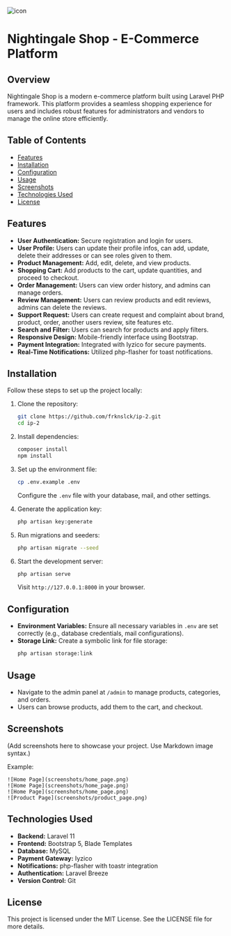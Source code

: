 ![icon](https://github.com/user-attachments/assets/a7d41ca6-6efb-4684-a172-6641c9eacf49)
# Nightingale Shop - E-Commerce Platform

## Overview
Nightingale Shop is a modern e-commerce platform built using Laravel PHP framework. This platform provides a seamless shopping experience for users and includes robust features for administrators and vendors to manage the online store efficiently.

## Table of Contents
- [Features](#features)
- [Installation](#installation)
- [Configuration](#configuration)
- [Usage](#usage)
- [Screenshots](#screenshots)
- [Technologies Used](#technologies-used)
- [License](#license)

## Features
- **User Authentication:** Secure registration and login for users.
- **User Profile:** Users can update their profile infos, can add, update, delete their addresses or can see roles given to them.
- **Product Management:** Add, edit, delete, and view products.
- **Shopping Cart:** Add products to the cart, update quantities, and proceed to checkout.
- **Order Management:** Users can view order history, and admins can manage orders.
- **Review Management:** Users can review products and edit reviews, admins can delete the reviews.
- **Support Request:** Users can create request and complaint about brand, product, order, another users review, site features etc.
- **Search and Filter:** Users can search for products and apply filters.
- **Responsive Design:** Mobile-friendly interface using Bootstrap.
- **Payment Integration:** Integrated with Iyzico for secure payments.
- **Real-Time Notifications:** Utilized php-flasher for toast notifications.

## Installation
Follow these steps to set up the project locally:

1. Clone the repository:
   ```bash
   git clone https://github.com/frknslck/ip-2.git
   cd ip-2
   ```

2. Install dependencies:
   ```bash
   composer install
   npm install
   ```

3. Set up the environment file:
   ```bash
   cp .env.example .env
   ```
   Configure the `.env` file with your database, mail, and other settings.

4. Generate the application key:
   ```bash
   php artisan key:generate
   ```

5. Run migrations and seeders:
   ```bash
   php artisan migrate --seed
   ```

6. Start the development server:
   ```bash
   php artisan serve
   ```
   Visit `http://127.0.0.1:8000` in your browser.

## Configuration
- **Environment Variables:** Ensure all necessary variables in `.env` are set correctly (e.g., database credentials, mail configurations).
- **Storage Link:** Create a symbolic link for file storage:
   ```bash
   php artisan storage:link
   ```

## Usage
- Navigate to the admin panel at `/admin` to manage products, categories, and orders.
- Users can browse products, add them to the cart, and checkout.

## Screenshots
(Add screenshots here to showcase your project. Use Markdown image syntax.)

Example:
```
![Home Page](screenshots/home_page.png)
![Home Page](screenshots/home_page.png)
![Home Page](screenshots/home_page.png)
![Product Page](screenshots/product_page.png)
```

## Technologies Used
- **Backend:** Laravel 11
- **Frontend:** Bootstrap 5, Blade Templates
- **Database:** MySQL
- **Payment Gateway:** Iyzico
- **Notifications:** php-flasher with toastr integration
- **Authentication:** Laravel Breeze
- **Version Control:** Git

## License
This project is licensed under the MIT License. See the LICENSE file for more details.
